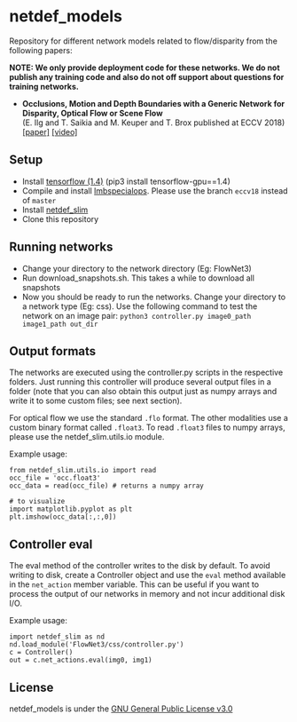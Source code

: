 # netdef_models
Repository for different network models related to flow/disparity from the following papers: 

**NOTE: We only provide deployment code for these networks. We do not publish any training code and also do not off support about questions for training networks.**

* **Occlusions, Motion and Depth Boundaries with a Generic Network for Disparity, Optical Flow or Scene Flow**  
(E. Ilg and T. Saikia and M. Keuper and T. Brox published at ECCV 2018)  [[paper]](http://lmb.informatik.uni-freiburg.de/Publications/2018/ISKB18) [[video]](https://www.youtube.com/watch?v=SwOdSaBRysI)


## Setup
* Install [tensorflow (1.4)](https://www.tensorflow.org/install/) (pip3 install tensorflow-gpu==1.4)
* Compile and install [lmbspecialops](https://github.com/lmb-freiburg/lmbspecialops/tree/eccv18). Please use the branch `eccv18` instead of `master`
* Install [netdef_slim](https://github.com/lmb-freiburg/netdef_slim)
* Clone this repository

## Running networks

* Change your directory to the network directory (Eg: FlowNet3)
* Run download_snapshots.sh. This takes a while to download all snapshots
* Now you should be ready to run the networks. Change your directory to a network type (Eg: css).
  Use the following command to test the network on an image pair:
  `python3 controller.py image0_path image1_path out_dir`

## Output formats

The networks are executed using the controller.py scripts in the respective folders. Just running this controller will produce several output files in a folder (note that you can also obtain this output just as numpy arrays and write it to some custom files; see next section). 

For optical flow we use the standard `.flo` format. 
The other modalities use a custom binary format called `.float3`. To read `.float3` files to numpy arrays, please use the
netdef_slim.utils.io module.

Example usage:
```
from netdef_slim.utils.io import read 
occ_file = 'occ.float3'
occ_data = read(occ_file) # returns a numpy array

# to visualize
import matplotlib.pyplot as plt
plt.imshow(occ_data[:,:,0])

```
## Controller eval
The eval method of the controller writes to the disk by default.
To avoid writing to disk, create a Controller object and use the `eval` method available in the `net_action` member variable.
This can be useful if you want to process the output of our networks in memory and not incur additional disk I/O.

Example usage:
```
import netdef_slim as nd
nd.load_module('FlowNet3/css/controller.py')
c = Controller() 
out = c.net_actions.eval(img0, img1) 
```
## License

netdef_models is under the [GNU General Public License v3.0](LICENSE.txt)
